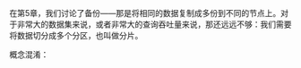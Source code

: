 
在第5章，我们讨论了备份——那是将相同的数据复制成多份到不同的节点上。对于非常大的数据集来说，或者非常大的查询吞吐量来说，那还远远不够：我们需要将数据切分成多个分区，也叫做分片。  

概念混淆：  
